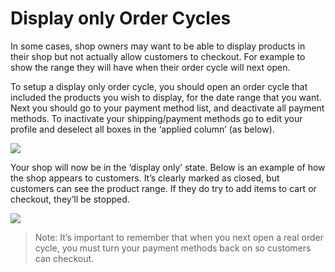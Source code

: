 # Display only Order Cycles

In some cases, shop owners may want to be able to display products in their shop but not actually allow customers to checkout. For example to show the range they will have when their order cycle will next open.

To setup a display only order cycle, you should open an order cycle that included the products you wish to display, for the date range that you want. Next you should go to your payment method list, and deactivate all payment methods. To inactivate your shipping/payment methods go to edit your profile and deselect all boxes in the ‘applied column’ \(as below\).

![](https://openfoodnetwork.org/wp-content/uploads/2015/05/Inactive-closed.png)

Your shop will now be in the ‘display only’ state. Below is an example of how the shop appears to customers. It’s clearly marked as closed, but customers can see the product range. If they do try to add items to cart or checkout, they’ll be stopped.

![](https://openfoodnetwork.org/wp-content/uploads/2015/05/display-only.png)

> Note: It’s important to remember that when you next open a real order cycle, you must turn your payment methods back on so customers can checkout.

